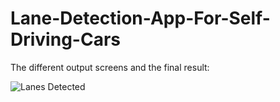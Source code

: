 # Lane-Detection-App-For-Self-Driving-Cars


The different output screens and the final result:



![Lanes Detected](https://github.com/sammadan/opencvroad/blob/master/lane_detected.png)

